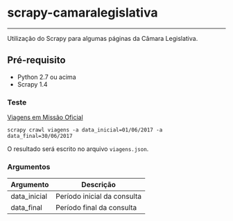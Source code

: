 # scrapy-camaralegislativa
---
Utilização do Scrapy para algumas páginas da Câmara Legislativa.

## Pré-requisito
- Python 2.7 ou acima
- Scrapy 1.4

### Teste
[Viagens em Missão Oficial](http://www.camara.leg.br/missao-oficial/index.jsp)
```
scrapy crawl viagens -a data_inicial=01/06/2017 -a data_final=30/06/2017
```
O resultado será escrito no arquivo ```viagens.json```.

### Argumentos
| Argumento    | Descrição                   |
|--------------|-----------------------------|
| data_inicial | Período inicial da consulta |
| data_final   | Período final da consulta   |